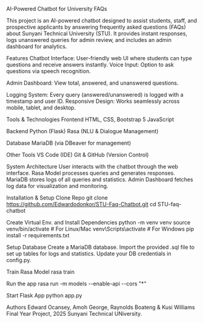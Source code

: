 AI-Powered Chatbot for University FAQs

This project is an AI-powered chatbot designed to assist students, staff, and prospective applicants by answering frequently asked questions (FAQs) about Sunyani Technical University (STU).
It provides instant responses, logs unanswered queries for admin review, and includes an admin dashboard for analytics.

Features
Chatbot Interface: User-friendly web UI where students can type questions and receive answers instantly.
Voice Input: Option to ask questions via speech recognition.

Admin Dashboard:
View total, answered, and unanswered questions.

Logging System: Every query (answered/unanswered) is logged with a timestamp and user ID.
Responsive Design: Works seamlessly across mobile, tablet, and desktop.

Tools & Technologies
Frontend
HTML, CSS, Bootstrap 5
JavaScript

Backend
Python (Flask)
Rasa (NLU & Dialogue Management)

Database
MariaDB (via DBeaver for management)

Other Tools
VS Code (IDE)
Git & GitHub (Version Control)

System Architecture
User interacts with the chatbot through the web interface.
Rasa Model processes queries and generates responses.
MariaDB stores logs of all queries and statistics.
Admin Dashboard fetches log data for visualization and monitoring.

Installation & Setup
Clone Repo
git clone https://github.com/Edwardodonkor/STU-Faq-Chatbot.git
cd STU-faq-chatbot

Create Virtual Env. and Install Dependencies
python -m venv venv
source venv/bin/activate    # For Linux/Mac
venv\Scripts\activate       # For Windows
pip install -r requirements.txt

Setup Database
Create a MariaDB database.
Import the provided .sql file to set up tables for logs and statistics.
Update your DB credentials in config.py.

Train Rasa Model
rasa train

Run the app
rasa run -m models --enable-api --cors "*"

Start Flask App
python app.py


Authors
Edward Ocansey, Amoh George, Raynolds Boateng & Kusi Williams
Final Year Project, 2025
Sunyani Technical UNiversity.